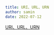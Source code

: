 ```yaml
title: URI、URL、URN 
author: samin
date: 2022-07-12
```

[URI、URL、URN](https://gaudy-feels-700.notion.site/URI-URL-URN-c4e2e19e5afe4b4f97b717657592df10)